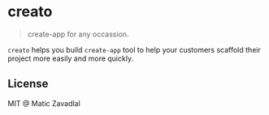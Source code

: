 # creato

> create-app for any occassion.

`creato` helps you build `create-app` tool to help your customers scaffold their project more easily and more quickly.

## License

MIT @ Matic Zavadlal
